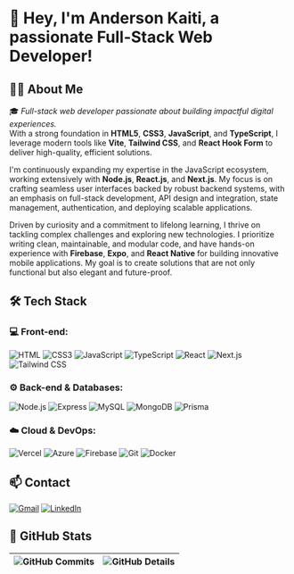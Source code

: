 # 👋 Hey, I'm Anderson Kaiti, a passionate Full-Stack Web Developer!

## 👨‍💻 About Me

🎓 _Full-stack web developer passionate about building impactful digital experiences._  
With a strong foundation in **HTML5**, **CSS3**, **JavaScript**, and **TypeScript**, I leverage modern tools like **Vite**, **Tailwind CSS**, and **React Hook Form** to deliver high-quality, efficient solutions.

I'm continuously expanding my expertise in the JavaScript ecosystem, working extensively with **Node.js**, **React.js**, and **Next.js**. My focus is on crafting seamless user interfaces backed by robust backend systems, with an emphasis on full-stack development, API design and integration, state management, authentication, and deploying scalable applications.

Driven by curiosity and a commitment to lifelong learning, I thrive on tackling complex challenges and exploring new technologies. I prioritize writing clean, maintainable, and modular code, and have hands-on experience with **Firebase**, **Expo**, and **React Native** for building innovative mobile applications. My goal is to create solutions that are not only functional but also elegant and future-proof.

## 🛠 Tech Stack

### 💻 Front-end:

![HTML](https://img.shields.io/badge/HTML-333333?style=flat&logo=html5)
![CSS3](https://img.shields.io/badge/CSS3-333333?style=flat&logo=css3&logoColor=1572B6)
![JavaScript](https://img.shields.io/badge/JavaScript-333333?style=flat&logo=javascript)
![TypeScript](https://img.shields.io/badge/TypeScript-333333?style=flat&logo=typescript)
![React](https://img.shields.io/badge/React.js-333333?style=flat&logo=react)
![Next.js](https://img.shields.io/badge/Next.js-333333?style=flat&logo=next.js)
![Tailwind CSS](https://img.shields.io/badge/TailwindCSS-333333?style=flat&logo=tailwindcss)

### ⚙️ Back-end & Databases:

![Node.js](https://img.shields.io/badge/Node.js-333333?style=flat&logo=node.js)
![Express](https://img.shields.io/badge/Express-333333?style=flat&logo=express)
![MySQL](https://img.shields.io/badge/MySQL-333333?style=flat&logo=mysql)
![MongoDB](https://img.shields.io/badge/MongoDB-333333?style=flat&logo=mongodb)
![Prisma](https://img.shields.io/badge/Prisma-333333?style=flat&logo=prisma)

### ☁️ Cloud & DevOps:

![Vercel](https://img.shields.io/badge/Vercel-333333?style=flat&logo=vercel)
![Azure](https://img.shields.io/badge/Azure-333333?style=flat&logo=azure)
![Firebase](https://img.shields.io/badge/Firebase-333333?style=flat&logo=firebase&logoColor=DD2C00)
![Git](https://img.shields.io/badge/Git-333333?style=flat&logo=git)
![Docker](https://img.shields.io/badge/Docker-333333?style=flat&logo=docker)

## 📫 Contact

[![Gmail](https://img.shields.io/badge/Gmail-333333?style=flat&logo=gmail)](mailto:anderkaiti@gmail.com)
[![LinkedIn](https://img.shields.io/badge/LinkedIn-333333?style=flat&logo=linkedin)](https://www.linkedin.com/in/anderson-kaiti-67906126a/)

## 🚀 GitHub Stats

| ![GitHub Commits](https://github-readme-stats.vercel.app/api/top-langs/?username=andersonkaiti&layout=compact&langs_count=7&theme=dark) | ![GitHub Details](https://github-readme-stats.vercel.app/api?username=andersonkaiti&show_icons=true&theme=dark) |
| --------------------------------------------------------------------------------------------------------------------------------------- | --------------------------------------------------------------------------------------------------------------- |
